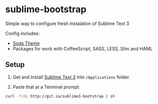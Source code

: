# sublime-bootstrap

Simple way to configure fresh instalation of Sublime Text 3

Config includes:

- [Soda Theme](http://buymeasoda.github.com/soda-theme/)
- Packages for work with CoffeeScript, SASS, LESS, Slim and HAML

## Setup

1. Get and Install [Sublime Text 3](http://www.sublimetext.com/3) into `/Applications` folder.

2. Paste that at a Terminal prompt:

```sh
curl -fsSL http://git.io/sublime3-bootstrap | sh
```
